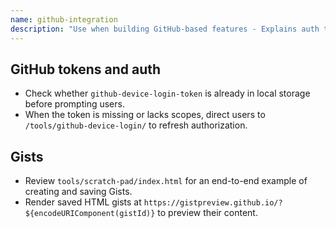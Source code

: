 ```yaml
---
name: github-integration
description: "Use when building GitHub-based features - Explains auth token usage, Gist reading/writing and rendering helpers."
---
```


## GitHub tokens and auth

- Check whether `github-device-login-token` is already in local storage before prompting users.
- When the token is missing or lacks scopes, direct users to `/tools/github-device-login/` to refresh authorization.

## Gists

- Review `tools/scratch-pad/index.html` for an end-to-end example of creating and saving Gists.
- Render saved HTML gists at `https://gistpreview.github.io/?${encodeURIComponent(gistId)}` to preview their content.
